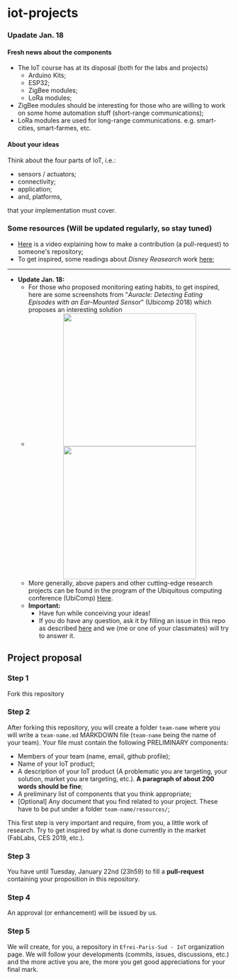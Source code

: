 # iot-projects

### Upadate Jan. 18
#### Fresh news about the components
* The IoT course has at its disposal (both for the labs and projects)
  * Arduino Kits;
  * ESP32;
  * ZigBee modules;
  * LoRa modules;
* ZigBee modules should be interesting for those who are willing to work on some home automation stuff (short-range communications);
* LoRa modules are used for long-range communications. e.g. smart-cities, smart-farmes, etc.

#### About your ideas
Think about the four parts of IoT, i.e.:
* sensors / actuators;
* connectivity;
* application;
* and, platforms,

that your implementation must cover.

### Some resources (Will be updated regularly, so stay tuned) 
* [Here](https://www.youtube.com/watch?v=yr6IzOGoMsQ) is a video explaining how to make a contribution (a pull-request) to someone's repository;
* To get inspired, some readings about *Disney Reasearch* work [here](https://www.disneyresearch.com/publication/designing-groundless-body-channel-communication-systems/);
---
* **Update Jan. 18:**
  * For those who proposed monitoring eating habits, to get inspired, here are some screenshots from "*Auracle: Detecting Eating Episodes with an Ear-Mounted Sensor*" (Ubicomp 2018) which proposes an interesting solution
  * <div align="center">
      <img src="https://user-images.githubusercontent.com/8298445/51395936-4d480a80-1b3e-11e9-8fb8-3c5dacb94e03.png" height=300px>
      <img src="https://user-images.githubusercontent.com/8298445/51396669-d14ec200-1b3f-11e9-8f2c-6a77d4659c0b.png" height=300px>
    </div>
  * More generally, above papers and other cutting-edge research projects can be found in the program of the Ubiquitous computing conference (UbiComp) [Here](http://ubicomp.org/ubicomp2018/program/program.html).
  * **Important:**
    * Have fun while conceiving your ideas!
    * If you do have any question, ask it by filling an issue in this repo as described [here](https://www.youtube.com/watch?v=yAPSbIHcDTw) and we (me or one of your classmates) will try to answer it.
  
## Project proposal
### Step 1
Fork this repository

### Step 2
After forking this repository, you will create a folder `team-name` where you will write a `team-name.md` MARKDOWN file (`team-name` being the name of your team).
Your file must contain the following PRELIMINARY components:
* Members of your team (name, email, github profile);
* Name of your IoT product;
* A description of your IoT product (A problematic you are targeting, your solution, market you are targeting, etc.). **A paragraph of about 200 words should be fine**;
* A preliminary list of components that you think appropriate;
* [Optional] Any document that you find related to your project. These have to be put under a folder `team-name/resources/`;

This first step is very important and require, from you, a little work of research. Try to get inspired by what is done currently in the market (FabLabs, CES 2019, etc.).

### Step 3
You have until Tuesday, January 22nd (23h59) to fill a **pull-request** containing your proposition in this repository.

### Step 4
An approval (or enhancement) will be issued by us.

### Step 5
We will create, for you, a repository in `Efrei-Paris-Sud - IoT` organization page.
We will follow your developments (commits, issues, discussions, etc.) and the more active you are, the more you get good appreciations for your final mark.
